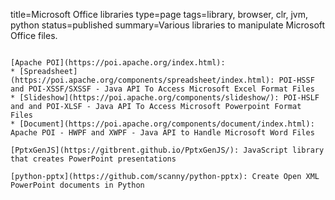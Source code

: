 title=Microsoft Office libraries
type=page
tags=library, browser, clr, jvm, python
status=published
summary=Various libraries to manipulate Microsoft Office files.
~~~~~~

[Apache POI](https://poi.apache.org/index.html):
* [Spreadsheet](https://poi.apache.org/components/spreadsheet/index.html): POI-HSSF and POI-XSSF/SXSSF - Java API To Access Microsoft Excel Format Files
* [Slideshow](https://poi.apache.org/components/slideshow/): POI-HSLF and and POI-XLSF - Java API To Access Microsoft Powerpoint Format Files
* [Document](https://poi.apache.org/components/document/index.html): Apache POI - HWPF and XWPF - Java API to Handle Microsoft Word Files

[PptxGenJS](https://gitbrent.github.io/PptxGenJS/): JavaScript library that creates PowerPoint presentations

[python-pptx](https://github.com/scanny/python-pptx): Create Open XML PowerPoint documents in Python

